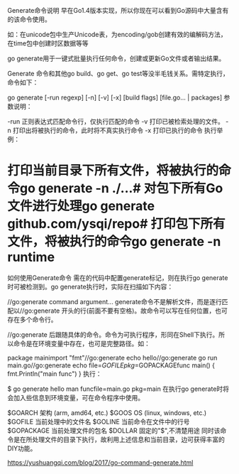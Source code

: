 Generate命令说明
早在Go1.4版本实现，所以你现在可以看到Go源码中大量含有的该命令使用。

如：在unicode包中生产Unicode表，为encoding/gob创建有效的编解码方法，在time包中创建时区数据等等

go generate用于一键式批量执行任何命令，创建或更新Go文件或者输出结果。

Generate 命令和其他go build、go get、go test等没半毛钱关系。需特定执行，命令如下：

go generate [-run regexp] [-n] [-v] [-x] [build flags] [file.go... | packages]
参数说明：

-run 正则表达式匹配命令行，仅执行匹配的命令
-v 打印已被检索处理的文件。
-n 打印出将被执行的命令，此时将不真实执行命令
-x 打印已执行的命令
执行举例：

# 打印当前目录下所有文件，将被执行的命令go generate -n ./...# 对包下所有Go文件进行处理go generate github.com/ysqi/repo# 打印包下所有文件，将被执行的命令go generate -n runtime
如何使用Generate命令
需在的代码中配置generate标记，则在执行go generate时可被检测到。go generate执行时，实际在扫描如下内容：

//go:generate command argument...
generate命令不是解析文件，而是逐行匹配以//go:generate 开头的行(前面不要有空格)。故命令可以写在任何位置，也可存在多个命令行。

//go:generate 后跟随具体的命令。命令为可执行程序，形同在Shell下执行。所以命令是在环境变量中存在，也可是完整路径。如：

package mainimport "fmt"//go:generate echo hello//go:generate go run main.go//go:generate  echo file=$GOFILE pkg=$GOPACKAGEfunc main() {
	fmt.Println("main func")
}
执行：

$ go generate
hello
man funcfile=main.go pkg=main
在执行go generate时将会加入些信息到环境变量，可在命令程序中使用。

$GOARCH
	架构 (arm, amd64, etc.)
$GOOS
	OS (linux, windows, etc.)
$GOFILE
	当前处理中的文件名
$GOLINE
	当前命令在文件中的行号
$GOPACKAGE
    当前处理文件的包名
$DOLLAR
	固定的"$",不清楚用途
同时该命令是在所处理文件的目录下执行，故利用上述信息和当前目录，边可获得丰富的DIY功能。

https://yushuangqi.com/blog/2017/go-command-generate.html